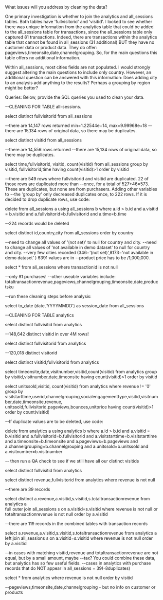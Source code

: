 What issues will you address by cleaning the data?

One primary investigation is whether to join the analytics and all_sessions tables. Both tables have 'fullvisitorid' and 'visitid'. I looked to see whether there was unique 
information from the analytics table that could be added to the all_sessions table for transactions, since the all_sessions table only captured 81 transactions. Indeed, 
there are transactions within the analytics table that cannot be found in all_sessions (31 additional) BUT they have no customer data or product data. They do offer: 
pageviews,timeonsite,date,channelgrouping. So, for the main questions this table offers no additional information.

Within all_sessions, most cities fields are not populated. I would strongly suggest altering the main questions to include only country. However, an additional question
can be answered with this information: Does adding city to an analysis add anything to the results? Perhaps a grouping by region might be better?


Queries:
Below, provide the SQL queries you used to clean your data.

--CLEANING FOR TABLE all-sessions.

select distinct fullvisitorid from all_sessions

--there are 14,147 rows returned min=1.22544e+14, max=9.99968e+18
--there are 15,134 rows of original data, so there may be duplicates.

select distinct visitid from all_sessions

--there are 14,556 rows returned
--there are 15,134 rows of original data, so there may be duplicates.

select time,fullvisitorid, visitid, count(visitid) from all_sessions
	group by visitid, fullvisitorid,time
	having count(visitid)>1
		order by visitid
	
--there are 549 rows where fullvisitorid and visitid are duplicated. 22 of those rows are duplicated more than
--once, for a total of 527+46=573. These are duplicates, but none are from purchasers. Adding other variables to
--the 'group by' only decreased duplicates once, to 222 rows. If it is decided to drop duplicate rows, use code:

delete from all_sessions a
	using all_sessions b
where
    a.id > b.id
    and a.visitid = b.visitid
	and a.fullvisitorid=b.fullvisitorid
	and a.time=b.time
	
--224 records would be deleted

select distinct id,country,city from all_sessions
	order by country

--need to change all values of '(not set)' to null for country and city.
--need to change all values of 'not available in demo dataset' to null for country and city.
--very few cities recorded (346='(not set)',8173='not available in demo dataset' ) 6391 values are in
--product price has to be /1,000,000.

select * from all_sessions
 	where transactionid is not null
	
--only 81 purchases!
--other useable variables include: totaltransactionrevenue,pageviews,channelgrouping,timeonsite,date,productsku

--run these cleaning steps before analysis:

select to_date (date,'YYYYMMDD') as session_date from all_sessions

--CLEANING FOR TABLE analytics

select distinct fullvisitid from analytics

--148,642 distinct visitid in over 4M rows!

select distinct fullvisitorid from analytics

--120,018 distinct visitorid

select distinct visitid,fullvisitorid from analytics

select timeonsite,date,visitnumber,visitid,count(visitid) from analytics
group by visitid,visitnumber,date,timeonsite
having count(visitid)>1
order by visitid

select unitssold,visitid, count(visitid) from analytics
where revenue != '0'
group by visitstarttime,userid,channelgrouping,socialengagementtype,visitid,visitnumber,date,timeonsite,revenue,
	unitssold,fullvisitorid,pageviews,bounces,unitprice
having count(visitid)>1
order by count(visitid)

--If duplicate values are to be deleted, use code:

delete from analytics a
	using analytics b
where
    a.id > b.id
    and a.visitid = b.visitid
	and a.fullvisitorid=b.fullvisitorid
	and a.visitstarttime=b.visitstarttime
	and a.timeonsite=b.timeonsite
	and a.pageviews=b.pageviews
	and a.channelgrouping=b.channelgrouping
	and a.unitssold=b.unitssold
	and a.visitnumber=b.visitnumber
	
-- then run a QA check to see if we still have all our distinct visitids

select distinct fullvisitid from analytics

select distinct revenue,fullvisitorid from analytics
	where revenue is not null
	
--there are 39 records

select distinct a.revenue,a.visitid,s.visitid,s.totaltransactionrevenue from analytics a	
	full outer join all_sessions s on a.visitid=s.visitid
	where revenue is not null or totaltransactionrevenue is not null
	order by a.visitid
	
--there are 119 records in the combined tables with transaction records

select a.revenue,a.visitid,s.visitid,s.totaltransactionrevenue from analytics a	
	left join all_sessions s on a.visitid=s.visitid
	where revenue is not null
	order by a.visitid

--in cases with matching visitid,revenue and totaltransactionrevenue are not equal, but by a small amount, maybe
--tax? You could combine these data, but analytics has so few useful fields.
--cases in analytics with purchase records that do NOT appear in all_sessions = 39(-8duplicates)

select * from analytics
	where revenue is not null
	order by visitid
	
--pageviews,timeonsite,date,channelgrouping - but no info on customer or products

